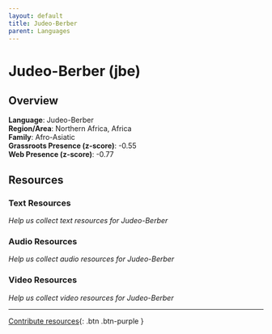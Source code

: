 ```yaml
---
layout: default
title: Judeo-Berber
parent: Languages
---
```


# Judeo-Berber (jbe)

## Overview

**Language**: Judeo-Berber  
**Region/Area**: Northern Africa, Africa  
**Family**: Afro-Asiatic  
**Grassroots Presence (z-score)**: -0.55  
**Web Presence (z-score)**: -0.77  

## Resources

### Text Resources
*Help us collect text resources for Judeo-Berber*

### Audio Resources
*Help us collect audio resources for Judeo-Berber*

### Video Resources
*Help us collect video resources for Judeo-Berber*

---

[Contribute resources](https://forms.office.com/e/1SfLJx3u1r){: .btn .btn-purple }
